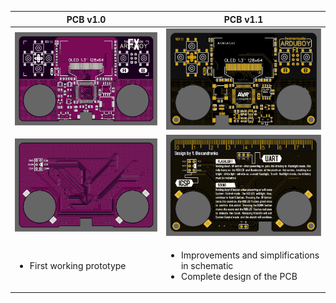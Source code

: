 PCB v1.0|PCB v1.1
-|-
|<img src="v1.0/Homemade-Arduboy-FX-v1.0_PhotoTop.svg" width="480px">|<img src="v1.1/Homemade-Arduboy-FX-v1.1_PhotoTop.svg" width="480px">|
|<img src="v1.0/Homemade-Arduboy-FX-v1.0_PhotoBottom.svg" width="480px">|<img src="v1.1/Homemade-Arduboy-FX-v1.1_PhotoBottom.svg" width="480px">|
|<div><ul><li>First working prototype</li></ul></div>|<ul><li>Improvements and simplifications in schematic</li><li>Complete design of the PCB</li></ul>|
